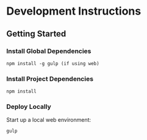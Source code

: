 # Development Instructions

## Getting Started

### Install Global Dependencies
```
npm install -g gulp (if using web)
```

### Install Project Dependencies
```
npm install
```

### Deploy Locally
Start up a local web environment:
```
gulp
```